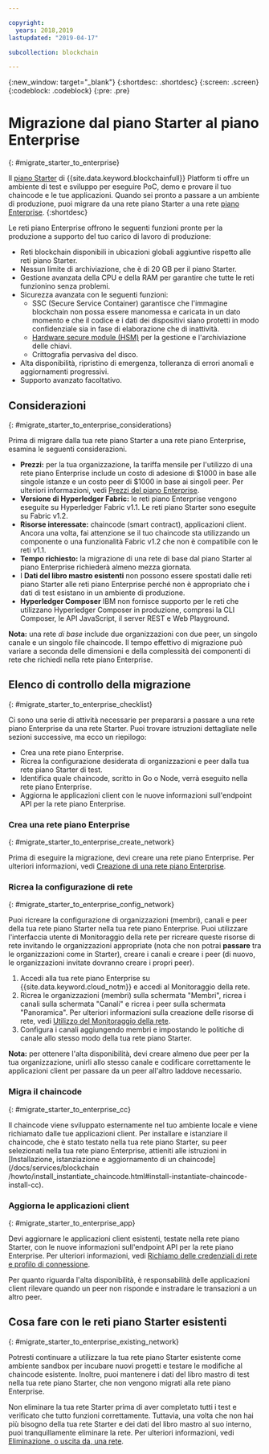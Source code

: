 ```yaml
---

copyright:
  years: 2018,2019
lastupdated: "2019-04-17"

subcollection: blockchain

---
```


{:new_window: target="_blank"}
{:shortdesc: .shortdesc}
{:screen: .screen}
{:codeblock: .codeblock}
{:pre: .pre}

# Migrazione dal piano Starter al piano Enterprise
{: #migrate_starter_to_enterprise}

Il [piano Starter](/docs/services/blockchain/starter_plan.html#starter-plan-about) di {{site.data.keyword.blockchainfull}} Platform ti offre un ambiente di test e sviluppo per eseguire PoC, demo e provare il tuo chaincode e le tue applicazioni. Quando sei pronto a passare a un ambiente di produzione, puoi migrare da una rete piano Starter a una rete [piano Enterprise](/docs/services/blockchain/enterprise_plan.html#enterprise-plan-about).
{:shortdesc}

Le reti piano Enterprise offrono le seguenti funzioni pronte per la produzione a supporto del tuo carico di lavoro di produzione:

- Reti blockchain disponibili in ubicazioni globali aggiuntive rispetto alle reti piano Starter.
- Nessun limite di archiviazione, che è di 20 GB per il piano Starter.
- Gestione avanzata della CPU e della RAM per garantire che tutte le reti funzionino senza problemi.
- Sicurezza avanzata con le seguenti funzioni:
  - SSC (Secure Service Container) garantisce che l'immagine blockchain non possa essere manomessa e caricata in un dato momento e che il codice e i dati dei dispositivi siano protetti in modo confidenziale sia in fase di elaborazione che di inattività.
  - [Hardware secure module (HSM)](/docs/services/blockchain/glossary.html#glossary-hsm) per la gestione e l'archiviazione delle chiavi.
  - Crittografia pervasiva del disco.
- Alta disponibilità, ripristino di emergenza, tolleranza di errori anomali e aggiornamenti progressivi.
- Supporto avanzato facoltativo.

## Considerazioni
{: #migrate_starter_to_enterprise_considerations}

Prima di migrare dalla tua rete piano Starter a una rete piano Enterprise, esamina le seguenti considerazioni.

- **Prezzi:** per la tua organizzazione, la tariffa mensile per l'utilizzo di una rete piano Enterprise include un costo di adesione di $1000 in base alle singole istanze e un costo peer di $1000 in base ai singoli peer. Per ulteriori informazioni, vedi
[Prezzi del piano Enterprise](/docs/services/blockchain/howto/pricing.html#ibp-pricing-enterprise-plan).
- **Versione di Hyperledger Fabric:** le reti piano Enterprise vengono eseguite su Hyperledger Fabric v1.1. Le reti piano Starter sono eseguite su Fabric v1.2.
- **Risorse interessate:** chaincode (smart contract), applicazioni client. Ancora una volta, fai attenzione se il tuo chaincode sta utilizzando un componente o una funzionalità Fabric v1.2 che non è compatibile con le reti v1.1.
- **Tempo richiesto:** la migrazione di una rete di base dal piano Starter al piano Enterprise richiederà almeno mezza giornata.
- I **Dati del libro mastro esistenti** non possono essere spostati dalle reti piano Starter alle reti piano Enterprise perché non è appropriato che i dati di test esistano in un ambiente di produzione.
- **Hyperledger Composer** IBM non fornisce supporto per le reti che utilizzano Hyperledger Composer in produzione, compresi la CLI Composer, le API JavaScript, il server REST e Web Playground.

**Nota:** una rete *di base* include due organizzazioni con due peer, un singolo canale e un singolo file chaincode. Il tempo effettivo di migrazione può variare a seconda delle dimensioni e della complessità dei componenti di rete che richiedi nella rete piano Enterprise.

## Elenco di controllo della migrazione
{: #migrate_starter_to_enterprise_checklist}

Ci sono una serie di attività necessarie per prepararsi a passare a una rete piano Enterprise da una rete Starter. Puoi trovare istruzioni dettagliate nelle sezioni successive, ma ecco un riepilogo:

- Crea una rete piano Enterprise.
- Ricrea la configurazione desiderata di organizzazioni e peer dalla tua rete piano Starter di test.
- Identifica quale chaincode, scritto in Go o Node, verrà eseguito nella rete piano Enterprise.
- Aggiorna le applicazioni client con le nuove informazioni sull'endpoint API per la rete piano Enterprise.

### Crea una rete piano Enterprise
{: #migrate_starter_to_enterprise_create_network}

Prima di eseguire la migrazione, devi creare una rete piano Enterprise. Per ulteriori informazioni, vedi [Creazione di una rete piano Enterprise](/docs/services/blockchain/get_start.html#getting-started-with-enterprise-plan-create-network).

### Ricrea la configurazione di rete
{: #migrate_starter_to_enterprise_config_network}

Puoi ricreare la configurazione di organizzazioni (membri), canali e peer della tua rete piano Starter nella tua rete piano Enterprise. Puoi utilizzare l'interfaccia utente di Monitoraggio della rete per ricreare queste risorse di rete invitando le organizzazioni appropriate (nota che non potrai **passare** tra le organizzazioni come in Starter), creare i canali e creare i peer (di nuovo, le organizzazioni invitate dovranno creare i propri peer).

1. Accedi alla tua rete piano Enterprise su {{site.data.keyword.cloud_notm}} e accedi al Monitoraggio della rete.
2. Ricrea le organizzazioni (membri) sulla schermata "Membri", ricrea i canali sulla schermata "Canali" e ricrea i peer sulla schermata "Panoramica". Per ulteriori informazioni sulla creazione delle risorse di rete, vedi [Utilizzo del Monitoraggio della rete](/docs/services/blockchain/v10_dashboard.html#ibp-dashboard-overview).
3. Configura i canali aggiungendo membri e impostando le politiche di canale allo stesso modo della tua rete piano Starter.

**Nota:** per ottenere l'alta disponibilità, devi creare almeno due peer per la tua organizzazione, unirli allo stesso canale e codificare correttamente le applicazioni client per passare da un peer all'altro laddove necessario.

### Migra il chaincode
{: #migrate_starter_to_enterprise_cc}

Il chaincode viene sviluppato esternamente nel tuo ambiente locale e viene richiamato dalle tue applicazioni client. Per installare e istanziare il chaincode, che è stato testato nella tua rete piano Starter, su peer selezionati nella tua rete piano Enterprise, attieniti alle istruzioni in [Installazione, istanziazione e aggiornamento di un chaincode](/docs/services/blockchain
/howto/install_instantiate_chaincode.html#install-instantiate-chaincode-install-cc).

### Aggiorna le applicazioni client
{: #migrate_starter_to_enterprise_app}

Devi aggiornare le applicazioni client esistenti, testate nella rete piano Starter, con le nuove informazioni sull'endpoint API per la rete piano Enterprise. Per ulteriori informazioni, vedi [Richiamo delle credenziali di rete e profilo di connessione](/docs/services/blockchain/get_start.html#getting-started-with-enterprise-plan-retrieve-credentials).

Per quanto riguarda l'alta disponibilità, è responsabilità delle applicazioni client rilevare quando un peer non risponde e instradare le transazioni a un altro peer.

## Cosa fare con le reti piano Starter esistenti
{: #migrate_starter_to_enterprise_existing_network}

Potresti continuare a utilizzare la tua rete piano Starter esistente come ambiente sandbox per incubare nuovi progetti e testare le modifiche al chaincode esistente. Inoltre, puoi mantenere i dati del libro mastro di test nella tua rete piano Starter, che non vengono migrati alla rete piano Enterprise.

Non eliminare la tua rete Starter prima di aver completato tutti i test e verificato che tutto funzioni correttamente. Tuttavia, una volta che non hai più bisogno della tua rete Starter e dei dati del libro mastro al suo interno, puoi tranquillamente eliminare la rete. Per ulteriori informazioni, vedi [Eliminazione, o uscita da, una rete](/docs/services/blockchain/get_start_starter_plan.html#getting-started-with-starter-plan-delete-network).

